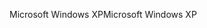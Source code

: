 <span data-ttu-id="90dc1-101">Microsoft Windows XP</span><span class="sxs-lookup"><span data-stu-id="90dc1-101">Microsoft Windows XP</span></span>